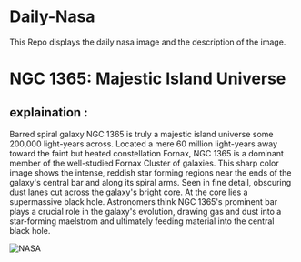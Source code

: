 # Daily-Nasa

This Repo displays the daily nasa image and the description of the image.

<!--NASA-->
# NGC 1365: Majestic Island Universe
## explaination :

Barred spiral galaxy NGC 1365 is truly a majestic island universe some 200,000 light-years across. Located a mere 60 million light-years away toward the faint but heated constellation Fornax, NGC 1365 is a dominant member of the well-studied Fornax Cluster of galaxies. This sharp color image shows the intense, reddish star forming regions near the ends of the galaxy's central bar and along its spiral arms. Seen in fine detail, obscuring dust lanes cut across the galaxy's bright core. At the core lies a supermassive black hole. Astronomers think NGC 1365's prominent bar plays a crucial role in the galaxy's evolution, drawing gas and dust into a star-forming maelstrom and ultimately feeding material into the central black hole.

![NASA](https://apod.nasa.gov/apod/image/2402/NGC1365_v4_1024.jpg)
<!--/NASA-->